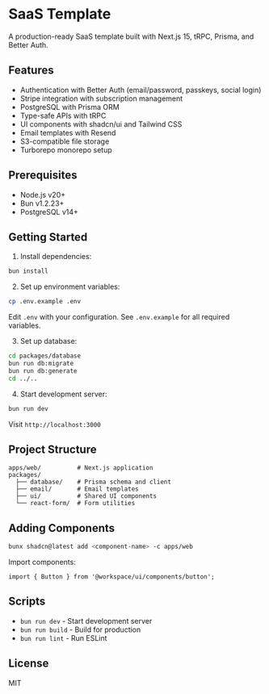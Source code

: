 # SaaS Template

A production-ready SaaS template built with Next.js 15, tRPC, Prisma, and Better Auth.

## Features

- Authentication with Better Auth (email/password, passkeys, social login)
- Stripe integration with subscription management
- PostgreSQL with Prisma ORM
- Type-safe APIs with tRPC
- UI components with shadcn/ui and Tailwind CSS
- Email templates with Resend
- S3-compatible file storage
- Turborepo monorepo setup

## Prerequisites

- Node.js v20+
- Bun v1.2.23+
- PostgreSQL v14+

## Getting Started

1. Install dependencies:

```bash
bun install
```

2. Set up environment variables:

```bash
cp .env.example .env
```

Edit `.env` with your configuration. See `.env.example` for all required variables.

3. Set up database:

```bash
cd packages/database
bun run db:migrate
bun run db:generate
cd ../..
```

4. Start development server:

```bash
bun run dev
```

Visit `http://localhost:3000`

## Project Structure

```
apps/web/          # Next.js application
packages/
  ├── database/    # Prisma schema and client
  ├── email/       # Email templates
  ├── ui/          # Shared UI components
  └── react-form/  # Form utilities
```

## Adding Components

```bash
bunx shadcn@latest add <component-name> -c apps/web
```

Import components:

```tsx
import { Button } from '@workspace/ui/components/button';
```

## Scripts

- `bun run dev` - Start development server
- `bun run build` - Build for production
- `bun run lint` - Run ESLint

## License

MIT
